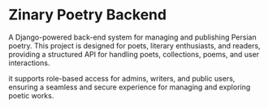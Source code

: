 # Zinary Poetry Backend

A Django-powered back-end system for managing and publishing Persian poetry. This project is designed for poets, literary enthusiasts, and readers, providing a structured API for handling poets, collections, poems, and user interactions.

it supports role-based access for admins, writers, and public users, ensuring a seamless and secure experience for managing and exploring poetic works.
